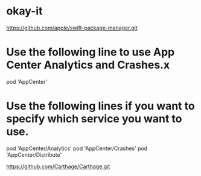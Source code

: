 # okay-it
https://github.com/apple/swift-package-manager.git
# Use the following line to use App Center Analytics and Crashes.x
 pod 'AppCenter'

 # Use the following lines if you want to specify which service you want to use.
 pod 'AppCenter/Analytics'
 pod 'AppCenter/Crashes'
 pod 'AppCenter/Distribute'

https://github.com/Carthage/Carthage.git
